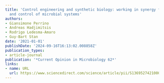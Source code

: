 ```yaml
---
title: 'Control engineering and synthetic biology: working in synergy for the analysis
  and control of microbial systems'
authors:
- Giansimone Perrino
- Andreas Hadjimitsis
- Rodrigo Ledesma-Amaro
- Guy-Bart Stan
date: '2021-01-01'
publishDate: '2024-09-16T16:13:02.008858Z'
publication_types:
- article-journal
publication: '*Current Opinion in Microbiology 62*'
links:
- name: URL
  url: https://www.sciencedirect.com/science/article/pii/S1369527421000655
---
```

